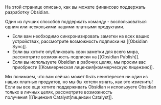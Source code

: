 
На этой странице описано, как вы можете финансово поддержать разработку Obsidian.

Один из лучших способов поддержать команду - воспользоваться одним или несколькими нашими платными продуктами.

- Если вам необходимо синхронизировать заметки на всех ваших устройствах, рассмотрите возможность подписки на [[Obsidian Sync]].
- Если вы хотите опубликовать свои заметки для всего мира, рассмотрите возможность подписки на [[Obsidian Publish]].
- Если вы используете Obsidian в рабочих целях, мы просим вас приобрести [[Коммерческая лицензия|коммерческую лицензию]].

Мы понимаем, что вам сейчас может быть неинтересен ни один из наших платных продуктов, но мы бы хотели узнать, как это изменить! Если вы все еще хотите поддерживать Obsidian и используете Obsidian только в личных целях, рассмотрите возможность получения [[Лицензия Catalyst|лицензии Catalyst]].